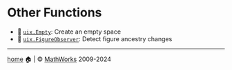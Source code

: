 # Other Functions

* :no_entry_sign: [`uix.Empty`](uixEmpty.md): Create an empty space
* :telescope: [`uix.FigureObserver`](uixFigureObserver): Detect figure ancestry changes

___

[home](index.md) :house: | :copyright: [MathWorks](https://www.mathworks.com/services/consulting.html) 2009-2024